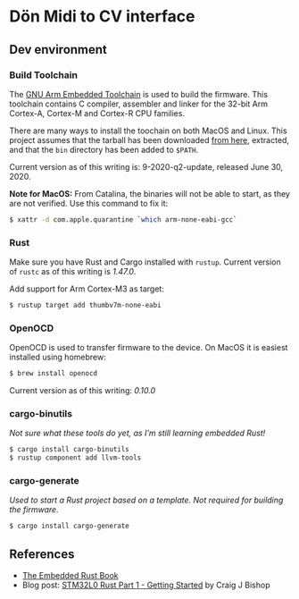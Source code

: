 # Dön Midi to CV interface

## Dev environment

### Build Toolchain

The [GNU Arm Embedded Toolchain](https://developer.arm.com/tools-and-software/open-source-software/developer-tools/gnu-toolchain/gnu-rm/downloads) is used to build the firmware. This toolchain contains C compiler, assembler and linker for the 32-bit Arm Cortex-A, Cortex-M and
Cortex-R CPU families.

There are many ways to install the toochain on both MacOS
and Linux. This project assumes that the tarball has been
downloaded [from here](https://developer.arm.com/tools-and-software/open-source-software/developer-tools/gnu-toolchain/gnu-rm/downloads), extracted, and that the `bin`
directory has been added to `$PATH`.

Current version as of this writing is: 9-2020-q2-update,
released June 30, 2020.

**Note for MacOS:** From Catalina, the binaries will not
be able to start, as they are not verified. Use this command
to fix it:

```sh
$ xattr -d com.apple.quarantine `which arm-none-eabi-gcc`
```

### Rust

Make sure you have Rust and Cargo installed with `rustup`.
Current version of `rustc` as of this writing is _1.47.0_.

Add support for Arm Cortex-M3 as target:

```sh
$ rustup target add thumbv7m-none-eabi
```

### OpenOCD

OpenOCD is used to transfer firmware to the device. On
MacOS it is easiest installed using homebrew:

```sh
$ brew install openocd
```

Current version as of this writing: _0.10.0_

### cargo-binutils

_Not sure what these tools do yet, as I'm still learning
embedded Rust!_

```sh
$ cargo install cargo-binutils
$ rustup component add llvm-tools
```

### cargo-generate

_Used to start a Rust project based on a template. Not
required for building the firmware._

```sh
$ cargo install cargo-generate
```

## References

- [The Embedded Rust Book](https://rust-embedded.github.io/book/)
- Blog post: [STM32L0 Rust Part 1 - Getting Started](https://craigjb.com/2019/12/31/stm32l0-rust/) by Craig J Bishop
